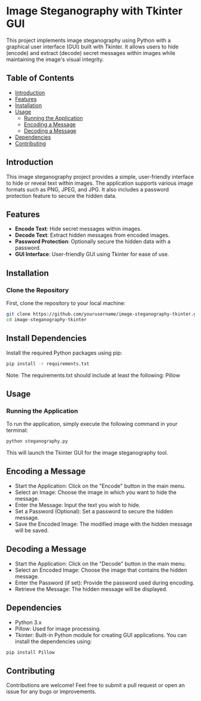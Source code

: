 # Image Steganography with Tkinter GUI

This project implements image steganography using Python with a graphical user interface (GUI) built with Tkinter. It allows users to hide (encode) and extract (decode) secret messages within images while maintaining the image's visual integrity.

## Table of Contents

- [Introduction](#introduction)
- [Features](#features)
- [Installation](#installation)
- [Usage](#usage)
  - [Running the Application](#running-the-application)
  - [Encoding a Message](#encoding-a-message)
  - [Decoding a Message](#decoding-a-message)
- [Dependencies](#dependencies)
- [Contributing](#contributing)

## Introduction

This image steganography project provides a simple, user-friendly interface to hide or reveal text within images. The application supports various image formats such as PNG, JPEG, and JPG. It also includes a password protection feature to secure the hidden data.

## Features

- **Encode Text**: Hide secret messages within images.
- **Decode Text**: Extract hidden messages from encoded images.
- **Password Protection**: Optionally secure the hidden data with a password.
- **GUI Interface**: User-friendly GUI using Tkinter for ease of use.

## Installation

### Clone the Repository

First, clone the repository to your local machine:

```bash
git clone https://github.com/yourusername/image-steganography-tkinter.git
cd image-steganography-tkinter
```

## Install Dependencies
Install the required Python packages using pip:

```bash
pip install -r requirements.txt
```

Note: The requirements.txt should include at least the following:
Pillow

## Usage
### Running the Application
To run the application, simply execute the following command in your terminal:

```python
python steganography.py
```

This will launch the Tkinter GUI for the image steganography tool.

## Encoding a Message
- Start the Application: Click on the "Encode" button in the main menu.
- Select an Image: Choose the image in which you want to hide the message.
- Enter the Message: Input the text you wish to hide.
- Set a Password (Optional): Set a password to secure the hidden message.
- Save the Encoded Image: The modified image with the hidden message will be saved.

## Decoding a Message
- Start the Application: Click on the "Decode" button in the main menu.
- Select an Encoded Image: Choose the image that contains the hidden message.
- Enter the Password (if set): Provide the password used during encoding.
- Retrieve the Message: The hidden message will be displayed.

## Dependencies
- Python 3.x
- Pillow: Used for image processing.
- Tkinter: Built-in Python module for creating GUI applications.
You can install the dependencies using:

```python
pip install Pillow
```

## Contributing
Contributions are welcome! Feel free to submit a pull request or open an issue for any bugs or improvements.
